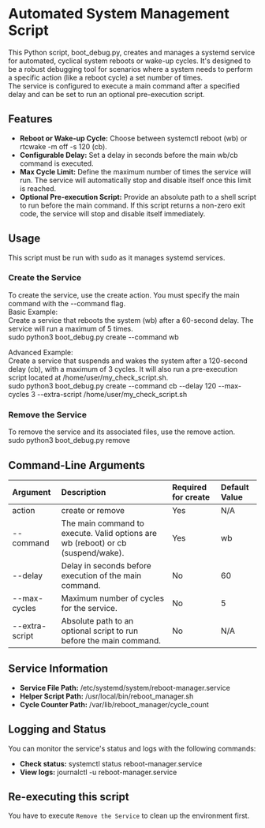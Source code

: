 # **Automated System Management Script**

This Python script, boot\_debug.py, creates and manages a systemd service for automated, cyclical system reboots or wake-up cycles. It's designed to be a robust debugging tool for scenarios where a system needs to perform a specific action (like a reboot cycle) a set number of times.  
The service is configured to execute a main command after a specified delay and can be set to run an optional pre-execution script.

## **Features**

* **Reboot or Wake-up Cycle:** Choose between systemctl reboot (wb) or rtcwake \-m off \-s 120 (cb).  
* **Configurable Delay:** Set a delay in seconds before the main wb/cb command is executed.  
* **Max Cycle Limit:** Define the maximum number of times the service will run. The service will automatically stop and disable itself once this limit is reached.  
* **Optional Pre-execution Script:** Provide an absolute path to a shell script to run before the main command. If this script returns a non-zero exit code, the service will stop and disable itself immediately.

## **Usage**

This script must be run with sudo as it manages systemd services.

### **Create the Service**

To create the service, use the create action. You must specify the main command with the \--command flag.  
Basic Example:  
Create a service that reboots the system (wb) after a 60-second delay. The service will run a maximum of 5 times.  
sudo python3 boot\_debug.py create \--command wb

Advanced Example:  
Create a service that suspends and wakes the system after a 120-second delay (cb), with a maximum of 3 cycles. It will also run a pre-execution script located at /home/user/my\_check\_script.sh.  
sudo python3 boot\_debug.py create \--command cb \--delay 120 \--max-cycles 3 \--extra-script /home/user/my\_check\_script.sh

### **Remove the Service**

To remove the service and its associated files, use the remove action.  
sudo python3 boot\_debug.py remove

## **Command-Line Arguments**

| Argument | Description | Required for create | Default Value |
| :---- | :---- | :---- | :---- |
| action | create or remove | Yes | N/A |
| \--command | The main command to execute. Valid options are wb (reboot) or cb (suspend/wake). | Yes | wb |
| \--delay | Delay in seconds before execution of the main command. | No | 60 |
| \--max-cycles | Maximum number of cycles for the service. | No | 5 |
| \--extra-script | Absolute path to an optional script to run before the main command. | No | N/A |

## **Service Information**

* **Service File Path:** /etc/systemd/system/reboot-manager.service  
* **Helper Script Path:** /usr/local/bin/reboot\_manager.sh  
* **Cycle Counter Path:** /var/lib/reboot\_manager/cycle\_count

## **Logging and Status**

You can monitor the service's status and logs with the following commands:

* **Check status:** systemctl status reboot-manager.service  
* **View logs:** journalctl \-u reboot-manager.service

## **Re-executing this script**

You have to execute `Remove the Service` to clean up the environment first.
